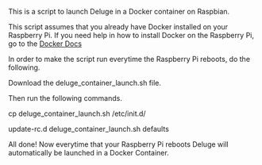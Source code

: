 This is a script to launch Deluge in a Docker container on Raspbian.

This script assumes that you already have Docker installed on your Raspberry Pi.  If you need help in how to install Docker on the Raspberry Pi, go to the [Docker Docs](https://docs.docker.com/engine/installation/linux/docker-ce/debian/#install-using-the-repository)

In order to make the script run everytime the Raspberry Pi reboots, do the following.

Download the deluge_container_launch.sh file.

Then run the following commands.

cp deluge_container_launch.sh /etc/init.d/

update-rc.d deluge_container_launch.sh defaults

All done!  Now everytime that your Raspberry Pi reboots Deluge will automatically be launched in a Docker Container.

